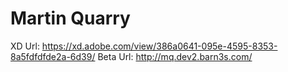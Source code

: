 # Martin Quarry

XD Url: https://xd.adobe.com/view/386a0641-095e-4595-8353-8a5fdfdfde2a-6d39/
Beta Url: http://mq.dev2.barn3s.com/